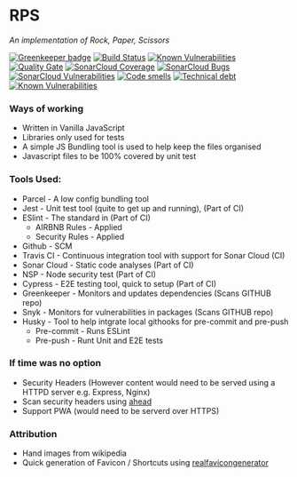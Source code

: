 # RPS

*An implementation of Rock, Paper, Scissors*

[![Greenkeeper badge](https://badges.greenkeeper.io/mrosenquist/rps.svg)](https://greenkeeper.io/)
[![Build Status](https://travis-ci.org/mrosenquist/rps.svg?branch=master)](https://travis-ci.org/mrosenquist/rps)
[![Known Vulnerabilities](https://snyk.io/test/github/mrosenquist/rps/badge.svg?targetFile=package.json)](https://snyk.io/test/github/mrosenquist/rps?targetFile=package.json)
[![Quality Gate](https://sonarcloud.io/api/badges/gate?key=mrosenquist.rps)](https://sonarcloud.io/dashboard?id=mrosenquist.rps)
[![SonarCloud Coverage](https://sonarcloud.io/api/badges/measure?key=mrosenquist.rps&metric=coverage)](https://sonarcloud.io/component_measures/metric/coverage/list?id=mrosenquist.rps)
[![SonarCloud Bugs](https://sonarcloud.io/api/badges/measure?key=mrosenquist.rps&metric=bugs)](https://sonarcloud.io/component_measures/metric/reliability_rating/list?id=mrosenquist.rps)
[![SonarCloud Vulnerabilities](https://sonarcloud.io/api/badges/measure?key=mrosenquist.rps&metric=vulnerabilities)](https://sonarcloud.io/component_measures/metric/security_rating/list?id=mrosenquist.rps)
[![Code smells](https://sonarcloud.io/api/badges/measure?key=mrosenquist.rps&metric=code_smells)](https://sonarcloud.io/component_measures?id=mrosenquist.rps&metric=code_smells)
[![Technical debt](https://sonarcloud.io/api/badges/measure?key=mrosenquist.rps&metric=sqale_index)](https://sonarcloud.io/component_measures?id=mrosenquist.rps&metric=sqale_index)
[![Known Vulnerabilities](https://snyk.io/test/github/mrosenquist/rps/badge.svg?targetFile=package.json)](https://snyk.io/test/github/mrosenquist/rps?targetFile=package.json)

### Ways of working
* Written in Vanilla JavaScript
* Libraries only used for tests
* A simple JS Bundling tool is used to help keep the files organised
* Javascript files to be 100% covered by unit test 

### Tools Used:
 * Parcel - A low config bundling tool
 * Jest - Unit test tool (quite to get up and running), (Part of CI)
 * ESlint - The standard in (Part of CI)
   * AIRBNB Rules - Applied
   * Security Rules - Applied
 * Github - SCM 
 * Travis CI - Continuous integration tool with support for Sonar Cloud (CI)
 * Sonar Cloud - Static code analyses (Part of CI)
 * NSP - Node security test (Part of CI)
 * Cypress - E2E testing tool, quick to setup (Part of CI)
 * Greenkeeper - Monitors and updates dependencies (Scans GITHUB repo)
 * Snyk - Monitors for vulnerabilities in packages (Scans GITHUB repo)
 * Husky - Tool to help intgrate local githooks for pre-commit and pre-push
   * Pre-commit - Runs ESLint
   * Pre-push - Runt Unit and E2E tests
 
### If time was no option 
 * Security Headers (However content would need to be served using a HTTPD server e.g. Express, Nginx)
 * Scan security headers using [ahead](https://github.com/mrosenquist/ahead) 
 * Support PWA (would need to be serverd over HTTPS) 
 
### Attribution
 * Hand images from wikipedia
 * Quick generation of Favicon / Shortcuts using [realfavicongenerator](https://realfavicongenerator.net)
